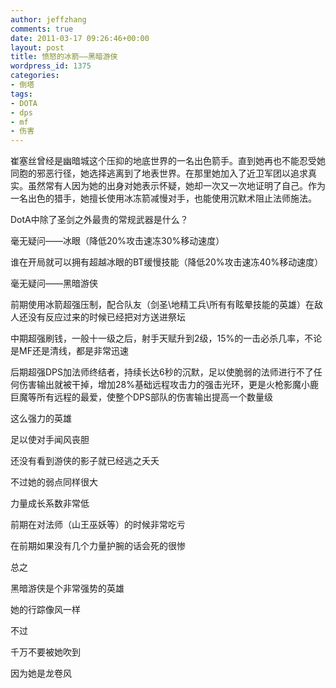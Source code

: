 ```yaml
---
author: jeffzhang
comments: true
date: 2011-03-17 09:26:46+00:00
layout: post
title: 愤怒的冰箭——黑暗游侠
wordpress_id: 1375
categories:
- 倒塔
tags:
- DOTA
- dps
- mf
- 伤害
---
```


崔塞丝曾经是幽暗城这个压抑的地底世界的一名出色箭手。直到她再也不能忍受她同胞的邪恶行径，她选择逃离到了地表世界。在那里她加入了近卫军团以追求真实。虽然常有人因为她的出身对她表示怀疑，她却一次又一次地证明了自己。作为一名出色的猎手，她擅长使用冰冻箭减慢对手，也能使用沉默术阻止法师施法。

DotA中除了圣剑之外最贵的常规武器是什么？

毫无疑问——冰眼（降低20%攻击速冻30%移动速度）

谁在开局就可以拥有超越冰眼的BT缓慢技能（降低20%攻击速冻40%移动速度）

毫无疑问——黑暗游侠

前期使用冰箭超强压制，配合队友（剑圣\地精工兵\所有有眩晕技能的英雄）在敌人还没有反应过来的时候已经把对方送进祭坛

中期超强刷钱，一般十一级之后，射手天赋升到2级，15%的一击必杀几率，不论是MF还是清线，都是非常迅速

后期超强DPS加法师终结者，持续长达6秒的沉默，足以使脆弱的法师进行不了任何伤害输出就被干掉，增加28%基础远程攻击力的强击光环，更是火枪影魔小鹿巨魔等所有远程的最爱，使整个DPS部队的伤害输出提高一个数量级

这么强力的英雄

足以使对手闻风丧胆

还没有看到游侠的影子就已经逃之夭夭

不过她的弱点同样很大

力量成长系数非常低

前期在对法师（山王巫妖等）的时候非常吃亏

在前期如果没有几个力量护腕的话会死的很惨

总之

黑暗游侠是个非常强势的英雄

她的行踪像风一样

不过

千万不要被她吹到

因为她是龙卷风
